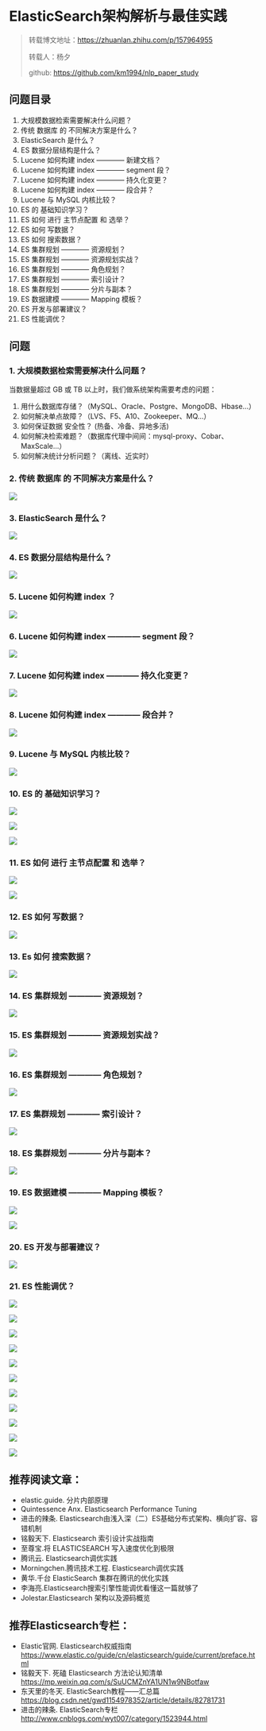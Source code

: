 # ElasticSearch架构解析与最佳实践

> 转载博文地址：https://zhuanlan.zhihu.com/p/157964955
> 
> 转载人：杨夕
> 
> github: https://github.com/km1994/nlp_paper_study


## 问题目录

1. 大规模数据检索需要解决什么问题？
2. 传统 数据库 的 不同解决方案是什么？
3. ElasticSearch 是什么？
4. ES 数据分层结构是什么？
5. Lucene 如何构建 index ———— 新建文档？ 
6. Lucene 如何构建 index ———— segment 段？ 
7. Lucene 如何构建 index ———— 持久化变更？ 
8. Lucene 如何构建 index ———— 段合并？ 
9. Lucene 与 MySQL 内核比较？
10. ES 的 基础知识学习？
11. ES 如何 进行 主节点配置 和 选举？
12. ES 如何 写数据？
13. ES 如何 搜索数据？
14. ES 集群规划 ———— 资源规划？
15. ES 集群规划 ———— 资源规划实战？  
16. ES 集群规划 ———— 角色规划？  
17. ES 集群规划 ———— 索引设计？  
18. ES 集群规划 ———— 分片与副本？ 
19. ES 数据建模 ———— Mapping 模板？ 
20. ES 开发与部署建议？
21. ES 性能调优？


## 问题

### 1. 大规模数据检索需要解决什么问题？

当数据量超过 GB 或 TB 以上时，我们做系统架构需要考虑的问题：

1. 用什么数据库存储？（MySQL、Oracle、Postgre、MongoDB、Hbase...）
2. 如何解决单点故障？（LVS、F5、A10、Zookeeper、MQ...）
3. 如何保证数据 安全性？ (热备、冷备、异地多活)
4. 如何解决检索难题？（数据库代理中间间：mysql-proxy、Cobar、MaxScale...）
5. 如何解决统计分析问题？（离线、近实时）

### 2. 传统 数据库 的 不同解决方案是什么？

![](img/20200816201528.png)

### 3. ElasticSearch 是什么？

![](img/20200816201919.png)

### 4. ES 数据分层结构是什么？

![](img/20200816202154.png)

### 5. Lucene 如何构建 index ？

![](img/20200816202355.png)

### 6. Lucene 如何构建 index ———— segment 段？

![](img/20200816203003.png)

### 7. Lucene 如何构建 index ———— 持久化变更？

![](img/20200816203423.png)

### 8. Lucene 如何构建 index ———— 段合并？ 

![](img/20200816203559.png)

### 9. Lucene 与 MySQL 内核比较？

![](img/20200816203710.png)

### 10. ES 的 基础知识学习？

![](img/20200816203930.png)

![](img/20200816204053.png)

![](img/20200816204144.png)

### 11. ES 如何 进行 主节点配置 和 选举？

![](img/20200816204506.png)

![](img/20200816204808.png)

### 12. ES 如何 写数据？

![](img/20200816205026.png)

### 13. Es 如何 搜索数据？

![](img/20200816205220.png)

### 14. ES 集群规划 ———— 资源规划？

![](img/20200816205502.png)

### 15. ES 集群规划 ———— 资源规划实战？  

![](img/20200816205620.png)

### 16. ES 集群规划 ———— 角色规划？

![](img/20200816205804.png)

### 17. ES 集群规划 ———— 索引设计？

![](img/20200816210141.png)

### 18. ES 集群规划 ———— 分片与副本？

![](img/20200816210320.png)

### 19. ES 数据建模 ———— Mapping 模板？

![](img/20200816210538.png)

![](img/20200816210613.png)

### 20. ES 开发与部署建议？

![](img/20200816210735.png)

### 21. ES 性能调优？

![](img/20200816210821.png)

![](img/20200816210852.png)

![](img/20200816210916.png)

![](img/20200816210946.png)

![](img/20200816211016.png)

![](img/20200816211041.png)

![](img/20200816211108.png)

![](img/20200816211132.png)

![](img/20200816211208.png)

![](img/20200816211235.png)

![](img/20200816211258.png)

## 推荐阅读文章：

- elastic.guide. 分片内部原理
- Quintessence Anx. Elasticsearch Performance Tuning
- 进击的辣条. Elasticsearch由浅入深（二）ES基础分布式架构、横向扩容、容错机制
- 铭毅天下. Elasticsearch 索引设计实战指南
- 至尊宝.将 ELASTICSEARCH 写入速度优化到极限
- 腾讯云. Elasticsearch调优实践
- Morningchen.腾讯技术工程. Elasticsearch调优实践
- 黄华.千台 ElasticSearch 集群在腾讯的优化实践
- 李海亮.Elasticsearch搜索引擎性能调优看懂这一篇就够了
- Jolestar.Elasticsearch 架构以及源码概览


## 推荐Elasticsearch专栏：

- Elastic官网. Elasticsearch权威指南  https://www.elastic.co/guide/cn/elasticsearch/guide/current/preface.html
- 铭毅天下. 死磕 Elasticsearch 方法论认知清单 https://mp.weixin.qq.com/s/SuUCMZnYA1UN1w9NBotfaw
- 东天里的冬天. ElasticSearch教程——汇总篇 https://blog.csdn.net/gwd1154978352/article/details/82781731
- 进击的辣条. ElasticSearch专栏 http://www.cnblogs.com/wyt007/category/1523944.html





